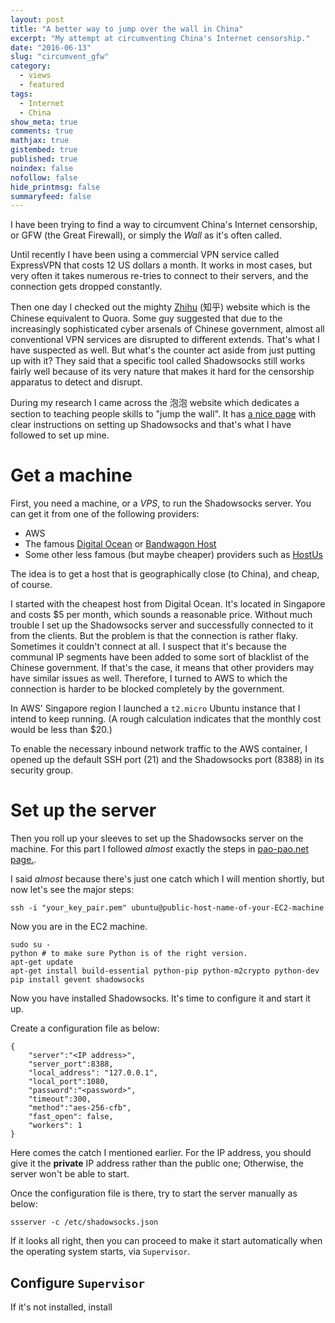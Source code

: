 ```yaml
---
layout: post
title: "A better way to jump over the wall in China"
excerpt: "My attempt at circumventing China's Internet censorship."
date: "2016-06-13"
slug: "circumvent_gfw"
category: 
  - views
  - featured
tags:
  - Internet
  - China
show_meta: true
comments: true
mathjax: true
gistembed: true
published: true
noindex: false
nofollow: false
hide_printmsg: false
summaryfeed: false
---
```


I have been trying to find a way to circumvent China's Internet censorship, or GFW (the Great Firewall), or simply the *Wall* as it's often called. 

Until recently I have been using a commercial VPN service called ExpressVPN that costs 12 US dollars a month. It works in most cases, but very often it takes numerous re-tries to connect to their servers, and the connection gets dropped constantly.

Then one day I checked out the mighty [Zhihu](https://www.zhihu.com) (知乎) website which is the Chinese equivalent to Quora. Some guy suggested that due to the increasingly sophisticated cyber arsenals of Chinese government, almost all conventional VPN services are disrupted to different extends. That's what I have suspected as well. But what's the counter act aside from just putting up with it? They said that a specific tool called Shadowsocks still works fairly well because of its very nature that makes it hard for the censorship apparatus to detect and disrupt.

During my research I came across the 泡泡 website which dedicates a section to teaching people skills to "jump the wall". It has [a nice page](https://pao-pao.net/article/480) with clear instructions on setting up Shadowsocks and that's what I have followed to set up mine.

# Get a machine

First, you need a machine, or a *VPS*, to run the Shadowsocks server. You can get it from one of the following providers:

 - AWS
 - The famous [Digital Ocean](https://www.digitalocean.com) or [Bandwagon Host](https://bandwagonhost.com)
 - Some other less famous (but maybe cheaper) providers such as [HostUs](https://hostus.us)

The idea is to get a host that is geographically close (to China), and cheap, of course.

I started with the cheapest host from Digital Ocean. It's located in Singapore and costs $5 per month, which sounds a reasonable price. Without much trouble I set up the Shadowsocks server and successfully connected to it from the clients. But the problem is that the connection is rather flaky. Sometimes it couldn't connect at all. I suspect that it's because the communal IP segments have been added to some sort of blacklist of the Chinese government. If that's the case, it means that other providers may have similar issues as well. Therefore, I turned to AWS to which the connection is harder to be blocked completely by the government.

In AWS' Singapore region I launched a `t2.micro` Ubuntu instance that I intend to keep running. (A rough calculation indicates that the monthly cost would be less than $20.)

To enable the necessary inbound network traffic to the AWS container, I opened up the default SSH port (21) and the Shadowsocks port (8388) in its security group.

# Set up the server
Then you roll up your sleeves to set up the Shadowsocks server on the machine. For this part I followed *almost* exactly the steps in [pao-pao.net page.](https://pao-pao.net/article/480).

I said *almost* because there's just one catch which I will mention shortly, but now let's see the major steps:

~~~~
ssh -i "your_key_pair.pem" ubuntu@public-host-name-of-your-EC2-machine
~~~~
Now you are in the EC2 machine.

~~~~
sudo su -
python # to make sure Python is of the right version.
apt-get update
apt-get install build-essential python-pip python-m2crypto python-dev
pip install gevent shadowsocks
~~~~
Now you have installed Shadowsocks. It's time to configure it and start it up.

Create a configuration file as below:

~~~~
{
    "server":"<IP address>",
    "server_port":8388,
    "local_address": "127.0.0.1",
    "local_port":1080,
    "password":"<password>",
    "timeout":300,
    "method":"aes-256-cfb",
    "fast_open": false,
    "workers": 1
}
~~~~
Here comes the catch I mentioned earlier. For the IP address, you should give it the **private** IP address rather than the public one; Otherwise, the server won't be able to start.

Once the configuration file is there, try to start the server manually as below:

~~~~
ssserver -c /etc/shadowsocks.json
~~~~

If it looks all right, then you can proceed to make it start automatically when the operating system starts, via `Supervisor`.

## Configure `Supervisor`
If it's not installed, install 

